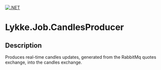 [![.NET](https://github.com/LykkeBusiness/Lykke.Job.CandlesProducer/actions/workflows/build.yml/badge.svg)](https://github.com/LykkeBusiness/Lykke.Job.CandlesProducer/actions/workflows/build.yml)

# Lykke.Job.CandlesProducer

## Description

Produces real-time candles updates, generated from the RabbitMq quotes exchange, into the candles exchange.
